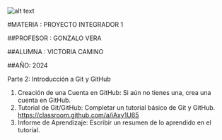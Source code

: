 ![alt text](/recursos/logo.png)

#MATERIA : PROYECTO INTEGRADOR 1

##PROFESOR : GONZALO VERA

##ALUMNA : VICTORIA CAMINO

##AÑO: 2024


Parte 2: Introducción a Git y GitHub
1. Creación de una Cuenta en GitHub: Si aún no tienes una, crea una cuenta en GitHub.
2. Tutorial de Git/GitHub: Completar un tutorial básico de Git y GitHub. https://classroom.github.com/a/iAxy1U65
3. Informe de Aprendizaje: Escribir un resumen de lo aprendido en el tutorial.